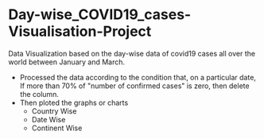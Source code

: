 # Day-wise_COVID19_cases-Visualisation-Project
Data Visualization based on the day-wise data of covid19 cases all over the world between January and March.
- Processed the data according to the condition that, on a particular date, If more than 70% of "number of confirmed cases" is zero, then delete the column.
- Then ploted the graphs or charts
    - Country Wise
    - Date Wise
    - Continent Wise
